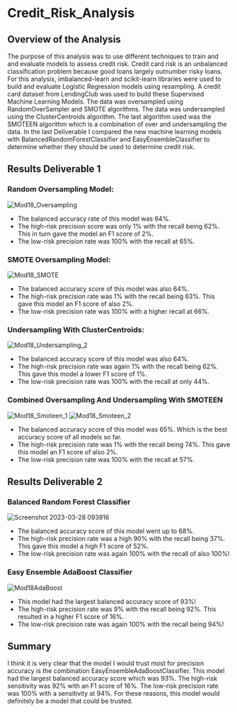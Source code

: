 # Credit_Risk_Analysis

## Overview of the Analysis
The purpose of this analysis was to use different techniques to train and and evaluate models to assess credit risk.  Credit card risk is an unbalanced classification problem because good loans largely outnumber risky loans.  For this analysis, imbalanced-learn and scikit-learn libraries were used to build and evaluate Logistic Regression models using resampling.  A credit card dataset from LendingClub was used to build these Supervised Machine Learning Models.  The data was oversampled using RandomOverSampler and SMOTE algorithms.  The data was undersampled using the ClusterCentroids algorithm.  The last algorithm used was the SMOTEEN algorithm which is a combination of over and undersampling the data.  In the last Deliverable I compared the new machine learning models with BalancedRandomForestClassifier and EasyEnsembleClassifier to determine whether they should be used to determine credit risk. 


## Results Deliverable 1

### Random Oversampling Model:
![Mod18_Oversampling](https://user-images.githubusercontent.com/45715246/228252329-a1afa9e1-edfd-4fc2-b69a-17b25675420e.png)
* The balanced accuracy rate of this model was 64%.
* The high-risk precision score was only 1% with the recall being 62%.  This in turn gave the model an F1 score of 2%.
* The low-risk precision rate was 100% with the recall at 65%.

### SMOTE Oversampling Model:
![Mod18_SMOTE](https://user-images.githubusercontent.com/45715246/228252437-efb1b7f4-2036-407b-85fb-c749f0bb8f29.png)
* The balanced accuracy score of this model was also 64%.
* The high-risk precision rate was 1% with the recall being 63%.  This gave this model an F1 score of also 2%.
* The low-risk precision rate was 100% with a higher recall at 66%.

### Undersampling With ClusterCentroids:
![Mod18_Undersampling_2](https://user-images.githubusercontent.com/45715246/228252811-1655e021-7ef1-45e7-a82c-4be882e224aa.png)
* The balanced accuracy score of this model was also 64%.
* The high-risk precision rate was again 1% with the recall being 62%.  This gave this model a lower F1 score of 1%.
* The low-risk precision rate was 100% with the recall at only 44%.

### Combined Oversampling And Undersampling With SMOTEEN 
![Mod18_Smoteen_1](https://user-images.githubusercontent.com/45715246/228255266-57abf434-60c6-4f31-aba0-b776658feb40.png)
![Mod18_Smoteen_2](https://user-images.githubusercontent.com/45715246/228255343-e4a17996-e551-4b30-83bf-012e188312dc.png)
* The balanced accuracy score of this model was 65%.  Which is the best accuracy score of all models so far.
* The high-risk precision rate was 1% with the recall being 74%.  This gave this model an F1 score of also 2%.
* The low-risk precision rate was 100% with the recall at 57%.


## Results Deliverable 2

### Balanced Random Forest Classifier
![Screenshot 2023-03-28 093916](https://user-images.githubusercontent.com/45715246/228256139-c457e2c5-6519-4d8b-b0be-680d7ad80d05.png)
* The balanced accuracy score of this model went up to 68%.
* The high-risk precision rate was a high 90% with the recall being 37%.  This gave this model a high F1 score of 52%.
* The low-risk precision rate was again 100% with the recall of also 100%!

### Easy Ensemble AdaBoost Classifier
![Mod18AdaBoost](https://user-images.githubusercontent.com/45715246/228256326-762b9927-4bd5-412a-8e0f-6c91376ea0db.png)
* This model had the largest balanced accuracy score of 93%!
* The high-risk precision rate was 9% with the recall being 92%.  This resulted in a higher F1 score of 16%.
* The low-risk precision rate was again 100% with the recall being 94%!


## Summary

I think it is very clear that the model I would trust most for precision accuracy is the combination EasyEnsembleAdaBoostClassifier.  This model had the largest balanced accuracy score which was 93%.  The high-risk sensitivity was 92% with an F1 score of 16%.  The low-risk precision rate was 100% with a sensitivity at 94%.  For these reasons, this model would definitely be a model that could be trusted. 

